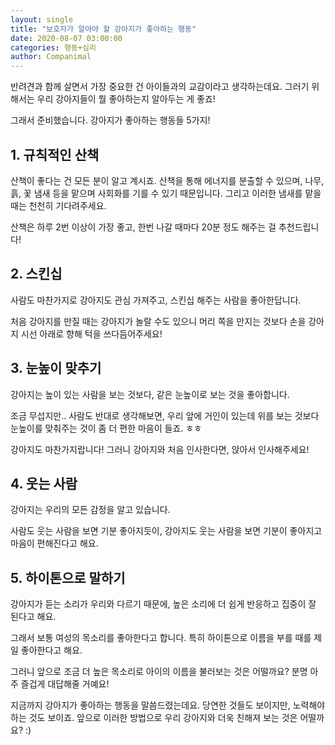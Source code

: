 ```yaml
---
layout: single
title: "보호자가 알아야 할 강아지가 좋아하는 행동"
date: 2020-08-07 03:00:00
categories: 행동+심리
author: Companimal
---
```


반려견과 함께 살면서 가장 중요한 건 아이들과의 교감이라고 생각하는데요. 그러기 위해서는 우리 강아지들이 뭘 좋아하는지 알아두는 게 좋죠!

그래서 준비했습니다. 강아지가 좋아하는 행동들 5가지!

## 1. 규칙적인 산책

산책이 좋다는 건 모든 분이 알고 계시죠. 산책을 통해 에너지를 분출할 수 있으며, 나무, 흙, 꽃 냄새 등을 맡으며 사회화를 기를 수 있기 때문입니다. 그리고 이러한 냄새를 맡을 때는 천천히 기다려주세요.

산책은 하루 2번 이상이 가장 좋고, 한번 나갈 때마다 20분 정도 해주는 걸 추천드립니다!

## 2. 스킨십

사람도 마찬가지로 강아지도 관심 가져주고, 스킨십 해주는 사람을 좋아한답니다.

처음 강아지를 만질 때는 강아지가 놀랄 수도 있으니 머리 쪽을 만지는 것보다 손을 강아지 시선 아래로 향해 턱을 쓰다듬어주세요!

## 3. 눈높이 맞추기

강아지는 높이 있는 사람을 보는 것보다, 같은 눈높이로 보는 것을 좋아합니다.

조금 무섭지만.. 사람도 반대로 생각해보면, 우리 앞에 거인이 있는데 위를 보는 것보다 눈높이를 맞춰주는 것이 좀 더 편한 마음이 들죠. ㅎㅎ

강아지도 마찬가지랍니다! 그러니 강아지와 처음 인사한다면, 앉아서 인사해주세요!

## 4. 웃는 사람

강아지는 우리의 모든 감정을 알고 있습니다.

사람도 웃는 사람을 보면 기분 좋아지듯이, 강아지도 웃는 사람을 보면 기분이 좋아지고 마음이 편해진다고 해요.

## 5. 하이톤으로 말하기

강아지가 듣는 소리가 우리와 다르기 때문에, 높은 소리에 더 쉽게 반응하고 집중이 잘 된다고 해요.

그래서 보통 여성의 목소리를 좋아한다고 합니다. 특히 하이톤으로 이름을 부를 때를 제일 좋아한다고 해요.

그러니 앞으로 조금 더 높은 목소리로 아이의 이름을 불러보는 것은 어떨까요? 분명 아주 즐겁게 대답해줄 거예요!

지금까지 강아지가 좋아하는 행동을 말씀드렸는데요. 당연한 것들도 보이지만, 노력해야 하는 것도 보이죠. 앞으로 이러한 방법으로 우리 강아지와 더욱 친해져 보는 것은 어떨까요? :)
